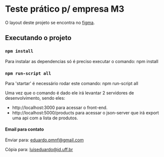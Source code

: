 # Teste prático p/ empresa M3

O layout deste projeto se encontra no [figma](https://www.figma.com/file/hPfcV6VClVfkHCtje9997Q/Desafio-m3?node-id=2%3A3).

## Executando o projeto

### `npm install`
Para instalar as dependencias só é preciso executar o comando: npm install

### `npm run-script all`
Para 'startar' é necessário rodar este comando: npm run-script all

Uma vez que o comando é dado ele irá levantar 2 servidores de desenvolvimento, sendo eles:

* http://localhost:3000 para acessar o front-end.
* http://localhost:5000/products para acessar o json-server que irá export uma api com a lista de produtos.

#### Email para contato

Enviar para: eduardo.pmnf@gmail.com

Cópia para: luiseduardo@id.uff.br
